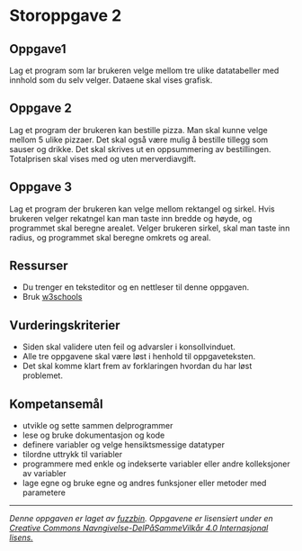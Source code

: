 Storoppgave 2
=============


Oppgave1
--------
Lag et program som lar brukeren velge mellom tre ulike datatabeller med innhold som du selv velger. Dataene skal vises grafisk.

Oppgave 2
--------
Lag et program der brukeren kan bestille pizza. Man skal kunne velge mellom 5 ulike pizzaer. Det skal også være mulig å bestille tillegg som sauser og drikke. Det skal skrives ut en oppsummering av bestillingen. Totalprisen skal vises med og uten merverdiavgift.

Oppgave 3
---------
Lag et program der brukeren kan velge mellom rektangel og sirkel. Hvis brukeren velger rekatngel kan man taste inn bredde og høyde, og programmet skal beregne arealet. Velger brukeren sirkel, skal man taste inn radius, og programmet skal beregne omkrets og areal.

Ressurser
---------
* Du trenger en teksteditor og en nettleser til denne oppgaven.
* Bruk [w3schools](http://www.w3schools.com/js/)

Vurderingskriterier
-------------------
* Siden skal validere uten feil og advarsler i konsollvinduet.
* Alle tre oppgavene skal være løst i henhold til oppgaveteksten.
* Det skal komme klart frem av forklaringen hvordan du har løst problemet.

Kompetansemål
-------------
* utvikle og sette sammen delprogrammer
* lese og bruke dokumentasjon og kode
* definere variabler og velge hensiktsmessige datatyper
* tilordne uttrykk til variabler
* programmere med enkle og indekserte variabler eller andre kolleksjoner av variabler
* lage egne og bruke egne og andres funksjoner eller metoder med parametere

---
_Denne oppgaven er laget av [fuzzbin](https://github.com/fuzzbin). Oppgavene er lisensiert under en [Creative Commons Navngivelse-DelPåSammeVilkår 4.0 Internasjonal lisens.
](http://creativecommons.org/licenses/by-sa/4.0/)_
